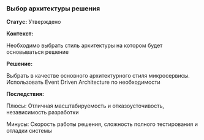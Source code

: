 ### Выбор архитектуры решения

**Статус:**
Утверждено

**Контекст:**

Необходимо выбрать стиль архитектуры на котором будет основываться решение

**Решение:**

Выбрать в качестве основного архитектурного стиля микросервисы. Использовать Event Driven Architecture по необходимости

**Последствия:**

Плюсы: Отличная масштабируемость и отказоусточивость, независимость разработки

Минусы: Скорость работы решения, сложность полного тестирования и отладки системы